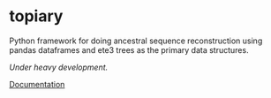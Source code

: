 # topiary

Python framework for doing ancestral sequence reconstruction using pandas dataframes and ete3 trees as the primary data structures.

*Under heavy development.*

[Documentation](https://topiary-asr.readthedocs.io/en/latest/)



